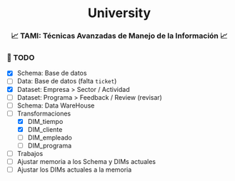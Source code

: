<div align="center">
    <h1>University</h1>
    <h3>📈 TAMI: Técnicas Avanzadas de Manejo de la Información 📈</h3>
</div>

### 📝 TODO

- [x] Schema: Base de datos
- [ ] Data: Base de datos (falta `ticket`)
- [x] Dataset: Empresa > Sector / Actividad
- [ ] Dataset: Programa > Feedback / Review (revisar)
- [ ] Schema: Data WareHouse
- [ ] Transformaciones
    - [x] DIM_tiempo
    - [x] DIM_cliente
    - [ ] DIM_empleado
    - [ ] DIM_programa
- [ ] Trabajos
- [ ] Ajustar memoria a los Schema y DIMs actuales
- [ ] Ajustar los DIMs actuales a la memoria